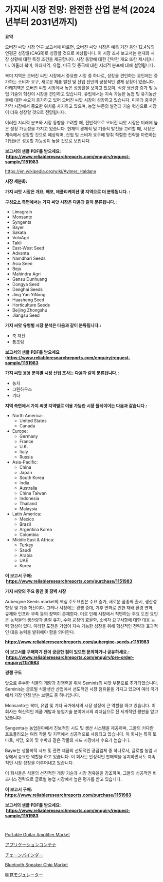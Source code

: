 <p><h1>가지씨 시장 전망: 완전한 산업 분석 (2024년부터 2031년까지)</h1></p><p><strong>요약</strong></p>
<p><p>오버진 씨앗 시장 연구 보고서에 따르면, 오버진 씨앗 시장은 예측 기간 동안 12.4%의 연평균 성장률(CAGR)로 성장할 것으로 예상됩니다. 이 시장 조사 보고서는 현재의 시장 상황에 대한 특정 조건을 제공합니다. 시장 동향에 대한 간략한 개요 또한 제시됩니다. 아울러 북미, 아태지역, 유럽, 미국 및 중국에 대한 지리적 분포에 대해 설명됩니다.</p><p>북미 지역은 오버진 씨앗 시장에서 중요한 시장 중 하나로, 성장을 견인하는 요인에는 증가하는 소비자 요구, 새로운 제품 발전 및 산업 전반의 긍정적인 경제 상황이 있습니다. 아태지역은 오버진 씨앗 시장에서 높은 성장률을 보이고 있으며, 식량 생산량 증가 및 농업 기술의 혁신이 시장을 견인하고 있습니다. 유럽에서는 지속 가능한 농업 및 유기농산물에 대한 수요가 증가하고 있어 오버진 씨앗 시장이 성장하고 있습니다. 미국과 중국은 각각 시장에서 중요한 위치를 차지하고 있으며, 농업 부문의 발전과 기술 혁신으로 시장이 더욱 성장할 것으로 전망됩니다.</p><p>이러한 지리적 분포와 시장 동향을 고려할 때, 전반적으로 오버진 씨앗 시장은 미래에 높은 성장 가능성을 가지고 있습니다. 현재의 경제적 및 기술적 발전을 고려할 때, 시장은 계속해서 성장할 것으로 예상되며, 산업 및 소비자 요구에 맞춰 적절한 전략을 마련하는 기업들은 성공할 가능성이 높을 것으로 보입니다.</p></p>
<p><strong>보고서의 샘플 PDF를 받으세요: &nbsp;<a href="https://www.reliableresearchreports.com/enquiry/request-sample/1151983">https://www.reliableresearchreports.com/enquiry/request-sample/1151983</a></strong></p>
<p><a href="https://en.wikipedia.org/wiki/Aylmer_Haldane">https://en.wikipedia.org/wiki/Aylmer_Haldane</a></p>
<p><strong>시장 세분화:</strong></p>
<p><strong> 가지 씨앗 시장은 개요, 배포, 애플리케이션 및 지역으로 더 분류됩니다. :</strong></p>
<p><strong>구성요소 측면에서는 가지 씨앗 시장은 다음과 같이 분류됩니다.:</strong></p>
<p><ul><li>Limagrain</li><li>Monsanto</li><li>Syngenta</li><li>Bayer</li><li>Sakata</li><li>VoloAgri</li><li>Takii</li><li>East-West Seed</li><li>Advanta</li><li>Namdhari Seeds</li><li>Asia Seed</li><li>Bejo</li><li>Mahindra Agri</li><li>Gansu Dunhuang</li><li>Dongya Seed</li><li>Denghai Seeds</li><li>Jing Yan YiNong</li><li>Huasheng Seed</li><li>Horticulture Seeds</li><li>Beijing Zhongshu</li><li>Jiangsu Seed</li></ul></p>
<p><strong> 가지 씨앗 유형별 시장 분석은 다음과 같이 분류됩니다.:</strong></p>
<p><ul><li>축 처진</li><li>통조림</li></ul></p>
<p><strong>보고서의 샘플 PDF를 받으세요 :<a href="https://www.reliableresearchreports.com/enquiry/request-sample/1151983">https://www.reliableresearchreports.com/enquiry/request-sample/1151983</a></strong></p>
<p><strong> 가지 씨앗 응용 분야별 시장 산업 조사는 다음과 같이 분류됩니다.:</strong></p>
<p><ul><li>농지</li><li>그린하우스</li><li>기타</li></ul></p>
<p><strong>지역 측면에서 가지 씨앗 지역별로 이용 가능한 시장 플레이어는 다음과 같습니다.:</strong></p>
<p><ul>
    <li>
        North America:
        <ul>
            <li>United States</li>
            <li>Canada</li>
        </ul>
    </li>
    <li>
        Europe:
        <ul>
            <li>Germany</li>
            <li>France</li>
            <li>U.K.</li>
            <li>Italy</li>
            <li>Russia</li>
        </ul>
    </li>
    <li>
        Asia-Pacific:
        <ul>
            <li>China</li>
            <li>Japan</li>
            <li>South Korea</li>
            <li>India</li>
            <li>Australia</li>
            <li>China Taiwan</li>
            <li>Indonesia</li>
            <li>Thailand</li>
            <li>Malaysia</li>
        </ul>
    </li>
    <li>
        Latin America:
        <ul>
            <li>Mexico</li>
            <li>Brazil</li>
            <li>Argentina Korea</li>
            <li>Colombia</li>
        </ul>
    </li>
    <li>
        Middle East & Africa:
        <ul>
            <li>Turkey</li>
            <li>Saudi</li>
            <li>Arabia</li>
            <li>UAE</li>
            <li>Korea</li>
        </ul>
    </li>
    </ul></p>
<p><strong>이 보고서 구매: &nbsp;<a href="https://www.reliableresearchreports.com/purchase/1151983">https://www.reliableresearchreports.com/purchase/1151983</a></strong></p>
<p><strong>가지 씨앗의 주요 동인 및 장벽 시장</strong></p>
<p><p>Aubergine Seeds market의 핵심 주도요인은 수요 증가, 새로운 품종의 출시, 생산성 향상 및 기술 혁신이다. 그러나 시장에는 경쟁 증대, 기후 변화로 인한 재배 환경 변화, 규제와 인프라 부족 등의 장벽이 존재한다. 이로 인해 시장에서 직면하는 주요 도전 요인은 농작물의 생산량과 품질 유지, 수확 공정의 효율화, 소비자 요구사항에 대한 대응 능력 향상이 있다. 이러한 도전은 기업이 지속 가능한 성장을 위해 혁신적인 전략과 효과적인 대응 능력을 발휘해야 함을 의미한다.</p></p>
<p><strong><a href="https://www.reliableresearchreports.com/aubergine-seeds-r1151983">https://www.reliableresearchreports.com/aubergine-seeds-r1151983</a></strong></p>
<p><strong>이 보고서를 구매하기 전에 궁금한 점이 있으면 문의하거나 공유하세요.: &nbsp;<a href="https://www.reliableresearchreports.com/enquiry/pre-order-enquiry/1151983">https://www.reliableresearchreports.com/enquiry/pre-order-enquiry/1151983</a></strong></p>
<p><strong>경쟁 구도</strong></p>
<p><p>앞으로 우수한 식물의 개량과 경쟁력을 위해 Seminis의 씨앗 부문으로 추가되었습니다. Seminis는 글로벌 식물생산 산업에서 선도적인 시장 점유율을 가지고 있으며 여러 국가에서 가장 인정 받는 브랜드 중 하나입니다.</p><p>Monsanto는 북미, 유럽 및 기타 국가에서의 시장 성장에 큰 역할을 하고 있습니다. 이 회사는 혁신적인 제품 개발과 농업기술 분야에서의 리더십으로 전 세계적인 평판을 얻고 있습니다.</p><p>Syngenta는 농업분야에서 진보적인 시드 및 생산 시스템을 제공하며, 그들의 커다란 포트폴리오는 여러 작물 및 지역에서 성공적으로 사용되고 있습니다. 이 회사는 특히 토마토, 피망, 오이 및 수박과 같은 작물의 시드 시장에서 수요가 높습니다.</p><p>Bayer는 생물학적 시드 및 관련 제품의 선도적인 공급업체 중 하나로서, 글로벌 농업 시장에서 중요한 역할을 하고 있습니다. 이 회사는 안정적인 판매액을 유지하면서도 지속적인 시장 성장을 이루어내고 있습니다. </p><p>이 회사들은 식물의 선진적인 개량 기술과 시장 점유율을 강조하며, 그들의 성공적인 비즈니스 전략으로 글로벌 농업 시장에서 높은 평가를 받고 있습니다.</p></p>
<p><strong>이 보고서 구매: &nbsp; <a href="https://www.reliableresearchreports.com/purchase/1151983">https://www.reliableresearchreports.com/purchase/1151983</a></strong></p>
<p><strong>보고서의 샘플 PDF를 받으세요: &nbsp;<a href="https://www.reliableresearchreports.com/enquiry/request-sample/1151983">https://www.reliableresearchreports.com/enquiry/request-sample/1151983</a></strong><strong></strong></p>
<p>&nbsp;</p>
<p><p><a href="https://medium.com/@gerkabranch5/portable-guitar-amplifier-market-growth-outlook-from-2024-to-2031-and-it-is-projecting-at-11-cagr-30c0e19cf674">Portable Guitar Amplifier Market</a></p><p><a href="https://medium.com/@leigh4852023/2024%E5%B9%B4%E3%81%8B%E3%82%892031%E5%B9%B4%E3%81%BE%E3%81%A7%E3%81%AE%E6%9C%9F%E9%96%93%E3%81%AB%E3%81%8A%E3%81%91%E3%82%8B%E3%82%A2%E3%83%97%E3%83%AA%E3%82%B1%E3%83%BC%E3%82%B7%E3%83%A7%E3%83%B3%E3%82%B3%E3%83%B3%E3%83%86%E3%83%8A%E5%B8%82%E5%A0%B4%E3%81%AE%E6%96%B0%E8%88%88%E3%83%88%E3%83%AC%E3%83%B3%E3%83%89%E3%81%A8%E5%B0%86%E6%9D%A5%E3%81%AE%E5%B1%95%E6%9C%9B-47c93c0c1555">アプリケーションコンテナ</a></p><p><a href="https://github.com/CieloStamm/Market-Research-Report-List-2/blob/main/631748328950.md">チェーンバインダー</a></p><p><a href="https://medium.com/@gerkabranch5/bluetooth-speaker-chip-market-research-report-market-forecast-and-growth-prospects-with-a-steady-4852e36adb5c">Bluetooth Speaker Chip Market</a></p><p><a href="https://medium.com/@lenorakris2023/2024%E5%B9%B4%E3%81%8B%E3%82%892031%E5%B9%B4%E3%81%BE%E3%81%A7%E3%81%AE%E6%9C%9F%E9%96%93%E3%81%AB%E4%BA%88%E6%B8%AC%E3%81%95%E3%82%8C%E3%81%9F%E6%80%A5%E9%80%9F%E3%81%AA%E6%88%90%E9%95%B7%E7%8E%87%E3%81%8C5-1-%E3%81%AE%E3%82%B0%E3%83%AD%E3%83%BC%E3%83%90%E3%83%AB%E5%91%B3%E5%A4%89%E8%AA%BF%E8%A3%BD%E5%93%81%E5%B8%82%E5%A0%B4%E3%81%AE%E7%AF%84%E5%9B%B2%E3%81%AB%E3%81%A4%E3%81%84%E3%81%A6%E3%81%AE%E8%A9%B3%E7%B4%B0%E3%81%AA%E5%88%86%E6%9E%90-056a0ff55398">味覚モジュレーター</a></p></p>